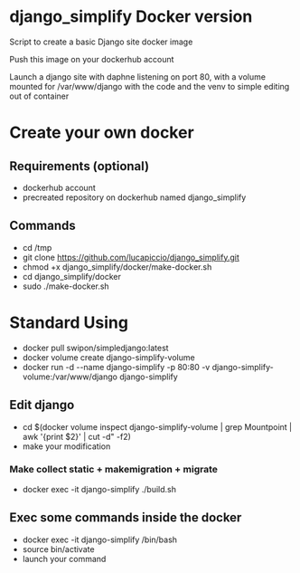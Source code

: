 # django_simplify Docker version
Script to create a basic Django site docker image 

Push this image on your dockerhub account

Launch a django site with daphne listening on port 80, with a volume mounted for /var/www/django with the code and the venv to simple editing out of container

# Create your own docker
## Requirements (optional)
- dockerhub account
- precreated repository on dockerhub named django_simplify
## Commands
- cd /tmp
- git clone https://github.com/lucapiccio/django_simplify.git
- chmod +x django_simplify/docker/make-docker.sh
- cd django_simplify/docker
- sudo ./make-docker.sh

# Standard Using
- docker pull swipon/simpledjango:latest
- docker volume create django-simplify-volume
- docker run -d --name django-simplify -p 80:80 -v django-simplify-volume:/var/www/django django-simplify

## Edit django
- cd $(docker volume inspect django-simplify-volume | grep Mountpoint | awk '{print $2}' | cut -d\" -f2)
- make your modification

### Make collect static + makemigration + migrate
- docker exec -it django-simplify ./build.sh

## Exec some commands inside the docker
- docker exec -it django-simplify /bin/bash
- source bin/activate
- launch your command
